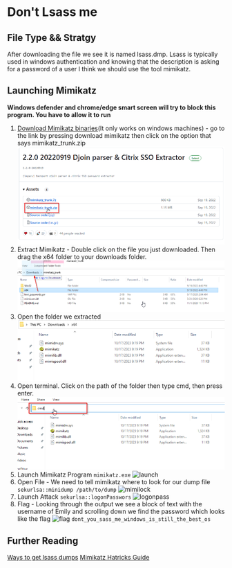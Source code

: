 # Don't Lsass me

## File Type && Stratgy
After downloading the file we see it is named lsass.dmp. Lsass is typically used in windows authentication and knowing that the description is asking for a password of a user I think we should use the tool mimikatz.

## Launching Mimikatz
**Windows defender and chrome/edge smart screen will try to block this program. You have to allow it to run**
1. [Download Mimikatz binaries](https://github.com/gentilkiwi/mimikatz/releases)(It only works on windows machines) - go to the link by pressing download mimikatz then click on the option that says mimikatz_trunk.zip
![mimidown](MimikatzDownload.png)
2. Extract Mimikatz - Double click on the file you just downloaded. Then drag the x64 folder to your downloads folder.
![extract](extractmimi.png)
3. Open the folder we extracted
![folderopen](folderopen.png)
4. Open terminal. Click on the path of the folder then type cmd, then press enter.
![pathcm](pathcmd.png)
5. Launch Mimikatz Program
```mimikatz.exe```
![launch](launch2.png)
6. Open File - We need to tell mimikatz where to look for our dump file
```sekurlsa::minidump /path/to/dump```
![mimilock](mimilock.png)
7. Launch Attack
```sekurlsa::logonPasswors```
![logonpass](LongOutput.png)
8. Flag - Looking through the output we see a block of text with the username of Emily and scrolling down we find the password which looks like the flag
![flag](Flag.png)
```dont_you_sass_me_windows_is_still_the_best_os```

## Further Reading
[Ways to get lsass dumps](https://crypt0ace.github.io/posts/Dumping-Lsass/#:~:text=Mimikatz%20is%20a%20very%20popular,extract%20the%20plain%20text%20passwords.)
[Mimikatz Hatricks Guide](https://book.hacktricks.xyz/windows-hardening/stealing-credentials/credentials-mimikatz)

